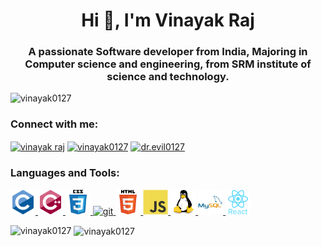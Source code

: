 <h1 align="center">Hi 👋, I'm Vinayak Raj</h1>
<h3 align="center">A passionate Software developer from India, Majoring in Computer science and engineering, from SRM institute of science and technology.</h3>

<p align="left"> <img src="https://komarev.com/ghpvc/?username=vinayak0127&label=Profile%20views&color=0e75b6&style=flat" alt="vinayak0127" /> </p>

<h3 align="left">Connect with me:</h3>
<p align="left">
<a href="https://linkedin.com/in/vinayak-raj-9564451a9" target="blank"><img align="center" src="https://raw.githubusercontent.com/rahuldkjain/github-profile-readme-generator/master/src/images/icons/Social/linked-in-alt.svg" alt="vinayak raj" height="30" width="40" /></a>
<a href="https://www.codechef.com/users/vinayak0127" target="blank"><img align="center" src="https://cdn.jsdelivr.net/npm/simple-icons@3.1.0/icons/codechef.svg" alt="vinayak0127" height="30" width="40" /></a>
<a href="https://codeforces.com/profile/dr.evil0127" target="blank"><img align="center" src="https://cdn.jsdelivr.net/npm/simple-icons@3.0.1/icons/codeforces.svg" alt="dr.evil0127" height="30" width="40" /></a>
</p>

<h3 align="left">Languages and Tools:</h3>
<p align="left"> <a href="https://www.cprogramming.com/" target="_blank"> <img src="https://raw.githubusercontent.com/devicons/devicon/master/icons/c/c-original.svg" alt="c" width="40" height="40"/> </a> <a href="https://www.w3schools.com/cpp/" target="_blank"> <img src="https://raw.githubusercontent.com/devicons/devicon/master/icons/cplusplus/cplusplus-original.svg" alt="cplusplus" width="40" height="40"/> </a> <a href="https://www.w3schools.com/css/" target="_blank"> <img src="https://raw.githubusercontent.com/devicons/devicon/master/icons/css3/css3-original-wordmark.svg" alt="css3" width="40" height="40"/> </a> <a href="https://git-scm.com/" target="_blank"> <img src="https://www.vectorlogo.zone/logos/git-scm/git-scm-icon.svg" alt="git" width="40" height="40"/> </a> <a href="https://www.w3.org/html/" target="_blank"> <img src="https://raw.githubusercontent.com/devicons/devicon/master/icons/html5/html5-original-wordmark.svg" alt="html5" width="40" height="40"/> </a> <a href="https://developer.mozilla.org/en-US/docs/Web/JavaScript" target="_blank"> <img src="https://raw.githubusercontent.com/devicons/devicon/master/icons/javascript/javascript-original.svg" alt="javascript" width="40" height="40"/> </a> <a href="https://www.linux.org/" target="_blank"> <img src="https://raw.githubusercontent.com/devicons/devicon/master/icons/linux/linux-original.svg" alt="linux" width="40" height="40"/> </a> <a href="https://www.mysql.com/" target="_blank"> <img src="https://raw.githubusercontent.com/devicons/devicon/master/icons/mysql/mysql-original-wordmark.svg" alt="mysql" width="40" height="40"/> </a> <a href="https://reactjs.org/" target="_blank"> <img src="https://raw.githubusercontent.com/devicons/devicon/master/icons/react/react-original-wordmark.svg" alt="react" width="40" height="40"/> </a> </p>

<p><img align="left" src="https://github-readme-stats.vercel.app/api/top-langs?username=vinayak0127&show_icons=true&locale=en&layout=compact" alt="vinayak0127" /></p>

<p>&nbsp;<img align="center" src="https://github-readme-stats.vercel.app/api?username=vinayak0127&show_icons=true&locale=en" alt="vinayak0127" /></p>
